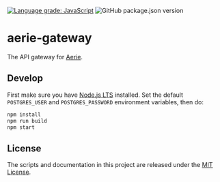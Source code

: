 [![Language grade: JavaScript](https://img.shields.io/lgtm/grade/javascript/g/NASA-AMMOS/aerie-gateway.svg?logo=lgtm&logoWidth=18)](https://lgtm.com/projects/g/NASA-AMMOS/aerie-gateway/context:javascript)
![GitHub package.json version](https://img.shields.io/github/package-json/v/NASA-AMMOS/aerie-gateway?color=brightgreen)

# aerie-gateway

The API gateway for [Aerie](https://github.com/NASA-AMMOS/aerie).

## Develop

First make sure you have [Node.js LTS](https://nodejs.org) installed. Set the default `POSTGRES_USER` and `POSTGRES_PASSWORD` environment variables, then do:

```sh
npm install
npm run build
npm start
```

## License

The scripts and documentation in this project are released under the [MIT License](LICENSE).
